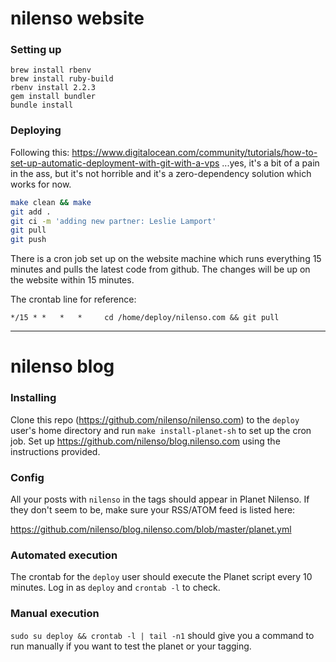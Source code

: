 # nilenso website

### Setting up

```
brew install rbenv
brew install ruby-build
rbenv install 2.2.3
gem install bundler
bundle install
```

### Deploying

Following this: https://www.digitalocean.com/community/tutorials/how-to-set-up-automatic-deployment-with-git-with-a-vps ...yes, it's a bit of a pain in the ass, but it's not horrible and it's a zero-dependency solution which works for now.

```sh
make clean && make
git add .
git ci -m 'adding new partner: Leslie Lamport'
git pull
git push
```

There is a cron job set up on the website machine which runs everything 15 minutes and pulls the latest code from github. The changes will be up on the website within 15 minutes.

The crontab line for reference:

```crontab
*/15 * *   *   *     cd /home/deploy/nilenso.com && git pull
```

---

# nilenso blog

### Installing

Clone this repo (https://github.com/nilenso/nilenso.com) to the `deploy` user's home directory and run `make install-planet-sh` to set up the cron job. Set up https://github.com/nilenso/blog.nilenso.com using the instructions provided.


### Config

All your posts with `nilenso` in the tags should appear in Planet Nilenso. If they don't seem to be, make sure your RSS/ATOM feed is listed here:

https://github.com/nilenso/blog.nilenso.com/blob/master/planet.yml


### Automated execution

The crontab for the `deploy` user should execute the Planet script every 10 minutes. Log in as `deploy` and `crontab -l` to check.


### Manual execution

`sudo su deploy && crontab -l | tail -n1` should give you a command to run manually if you want to test the planet or your tagging.
